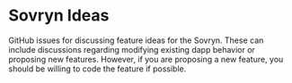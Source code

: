 # Sovryn Ideas

GitHub issues for discussing feature ideas for the Sovryn. These can include discussions regarding modifying existing dapp behavior or proposing new features. However, if you are proposing a new feature, you should be willing to code the feature if possible.
